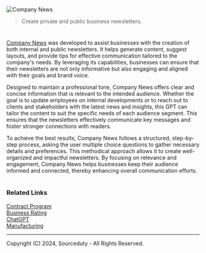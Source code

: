 ![Company News](https://github.com/user-attachments/assets/b564ad4f-4c5b-42aa-b060-b68c7cb94d52)

> Create private and public business newsletters.

#

[Company News](https://chatgpt.com/g/g-9gp6hsElu-company-news) was developed to assist businesses with the creation of both internal and public newsletters. It helps generate content, suggest layouts, and provide tips for effective communication tailored to the company's needs. By leveraging its capabilities, businesses can ensure that their newsletters are not only informative but also engaging and aligned with their goals and brand voice.

Designed to maintain a professional tone, Company News offers clear and concise information that is relevant to the intended audience. Whether the goal is to update employees on internal developments or to reach out to clients and stakeholders with the latest news and insights, this GPT can tailor the content to suit the specific needs of each audience segment. This ensures that the newsletters effectively communicate key messages and foster stronger connections with readers.

To achieve the best results, Company News follows a structured, step-by-step process, asking the user multiple choice questions to gather necessary details and preferences. This methodical approach allows it to create well-organized and impactful newsletters. By focusing on relevance and engagement, Company News helps businesses keep their audience informed and connected, thereby enhancing overall communication efforts.

#
### Related Links

[Contract Program](https://github.com/sourceduty/Contract_Program)
<br>
[Business Rating](https://github.com/sourceduty/Business_Rating)
<br>
[ChatGPT](https://github.com/sourceduty/ChatGPT)
<br>
[Manufacturing](https://github.com/sourceduty/Manufacturing)

***
Copyright (C) 2024, Sourceduty - All Rights Reserved.
